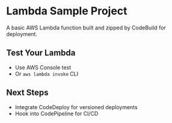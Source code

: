# Lambda Sample Project

A basic AWS Lambda function built and zipped by CodeBuild for deployment.

## Test Your Lambda

- Use AWS Console test
- Or `aws lambda invoke` CLI

## Next Steps

- Integrate CodeDeploy for versioned deployments
- Hook into CodePipeline for CI/CD
